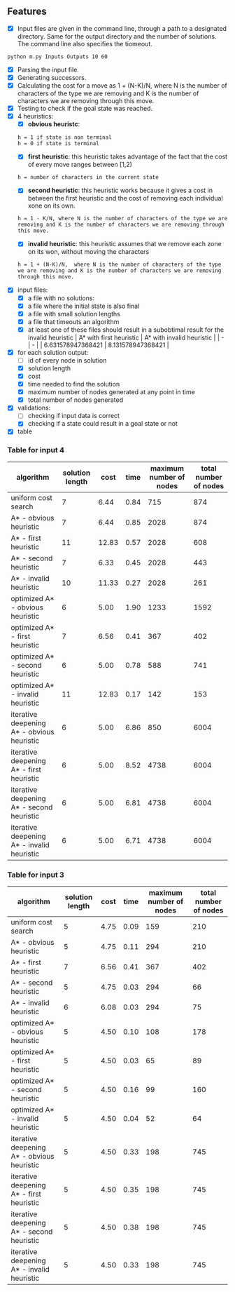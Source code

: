 ## Features
- [x] Input files are given in the command line, through a path to a designated directory. Same for the output directory and the number of solutions. The command line also specifies the tiomeout.
```
python m.py Inputs Outputs 10 60
```
- [x] Parsing the input file.
- [x] Generating successors.
- [x] Calculating the cost for a move as 1 + (N-K)/N, where N is the number of characters of the type we are removing and K is the number of characters we are removing through this move. 
- [x] Testing to check if the goal state was reached.
- [x] 4 heuristics:
  - [x] **obvious heuristc**: 
  ```
  h = 1 if state is non terminal
  h = 0 if state is terminal
  ```
  - [x] **first heuristic**: this heuristic takes advantage of the fact that the cost of every move ranges between \[1,2)
  ```
  h = number of characters in the current state
  ```
  - [x] **second heuristic**: this heuristic works because it gives a cost in between the first heuristic and the cost of removing each individual xone on its own.
  ```
  h = 1 - K/N, where N is the number of characters of the type we are removing and K is the number of characters we are removing through this move. 
  ```
  - [x] **invalid heuristic**: this heuristic assumes that we remove each zone on its won, without moving the characters    
  ```
  h = 1 + (N-K)/N,  where N is the number of characters of the type we are removing and K is the number of characters we are removing through this move. 
  ```
- [x] input files: 
  - [x] a file with no solutions:
  - [x] a file where the initial state is also final
  - [x] a file with small solution lengths
  - [x] a file that timeouts an algorithm
  - [x] at least one of these files should result in a subobtimal result for the invalid heuristic
    | A* with first heuristic | A* with invalid heuristic |
    | - | - |
    | 6.631578947368421 | 8.131578947368421 |

- [x] for each solution output:
  - [ ] id of every node in solution
  - [x] solution length
  - [x] cost  
  - [x] time needed to find the solution
  - [x] maximum number of nodes generated at any point in time
  - [x] total number of nodes generated 
- [x] validations:
  - [ ] checking if input data is correct
  - [x] checking if a state could result in a goal state or not
- [x] table

### Table for input 4

| algorithm | solution length | cost | time | maximum number of nodes | total number of nodes
| - | - | - | - | - | - |
| uniform cost search | 7 | 6.44 | 0.84 | 715 | 874 |
| A* - obvious heuristic | 7 | 6.44 | 0.85 | 2028 | 874 |
| A* - first heuristic | 11 | 12.83 | 0.57 | 2028 | 608 |
| A* - second heuristic | 7 | 6.33 | 0.45 | 2028 | 443 |
| A* - invalid heuristic | 10 | 11.33 | 0.27 | 2028 | 261 |
| optimized A* - obvious heuristic | 6 | 5.00 | 1.90 | 1233 | 1592 |
| optimized A* - first heuristic | 7 | 6.56 | 0.41 | 367 | 402 |
| optimized A* - second heuristic | 6 | 5.00 | 0.78 | 588 | 741 |
| optimized A* - invalid heuristic | 11 | 12.83 | 0.17 | 142 | 153 |
| iterative deepening A* - obvious heuristic | 6 | 5.00 | 6.86 | 850 | 6004 |
| iterative deepening A* - first heuristic | 6 | 5.00 | 8.52 | 4738 | 6004 |
| iterative deepening A* - second heuristic | 6 | 5.00 | 6.81 | 4738 | 6004 |
| iterative deepening A* - invalid heuristic | 6 | 5.00 | 6.71 | 4738 | 6004 |

### Table for input 3

| algorithm | solution length | cost | time | maximum number of nodes | total number of nodes
| - | - | - | - | - | - |
| uniform cost search | 5 | 4.75 | 0.09 | 159 | 210 |
| A* - obvious heuristic | 5 | 4.75 | 0.11 | 294 | 210 |
| A* - first heuristic | 7 | 6.56 | 0.41 | 367 | 402 |
| A* - second heuristic | 5 | 4.75 | 0.03 | 294 | 66 |
| A* - invalid heuristic | 6 | 6.08 | 0.03 | 294 | 75 |
| optimized A* - obvious heuristic | 5 | 4.50 | 0.10 | 108 | 178 |
| optimized A* - first heuristic | 5 | 4.50 | 0.03 | 65 | 89 |
| optimized A* - second heuristic | 5 | 4.50 | 0.16 | 99 | 160 |
| optimized A* - invalid heuristic | 5 | 4.50 | 0.04 | 52 | 64 |
| iterative deepening A* - obvious heuristic | 5 | 4.50 | 0.33 | 198 | 745 |
| iterative deepening A* - first heuristic | 5 | 4.50 | 0.35 | 198 | 745 |
| iterative deepening A* - second heuristic | 5 | 4.50 | 0.38 | 198 | 745 |
| iterative deepening A* - invalid heuristic | 5 | 4.50 | 0.33 | 198 | 745 |


